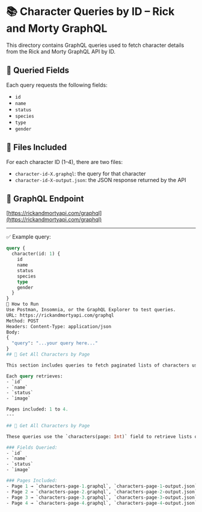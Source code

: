 # 📚 Character Queries by ID – Rick and Morty GraphQL

This directory contains GraphQL queries used to fetch character details from the Rick and Morty GraphQL API by ID.

## 📌 Queried Fields

Each query requests the following fields:
- `id`
- `name`
- `status`
- `species`
- `type`
- `gender`

## 📂 Files Included

For each character ID (1–4), there are two files:
- `character-id-X.graphql`: the query for that character
- `character-id-X-output.json`: the JSON response returned by the API

## 🔗 GraphQL Endpoint

[https://rickandmortyapi.com/graphql](https://rickandmortyapi.com/graphql)

---

✅ Example query:
```graphql
query {
  character(id: 1) {
    id
    name
    status
    species
    type
    gender
  }
}
🚀 How to Run
Use Postman, Insomnia, or the GraphQL Explorer to test queries.
URL: https://rickandmortyapi.com/graphql
Method: POST
Headers: Content-Type: application/json
Body:
{
  "query": "...your query here..."
}
## 🔢 Get All Characters by Page

This section includes queries to fetch paginated lists of characters using the `characters(page: Int)` field.

Each query retrieves:
- `id`
- `name`
- `status`
- `image`

Pages included: 1 to 4.
---

## 🔢 Get All Characters by Page

These queries use the `characters(page: Int)` field to retrieve lists of characters from the API.

### Fields Queried:
- `id`
- `name`
- `status`
- `image`

### Pages Included:
- Page 1 → `characters-page-1.graphql`, `characters-page-1-output.json`
- Page 2 → `characters-page-2.graphql`, `characters-page-2-output.json`
- Page 3 → `characters-page-3.graphql`, `characters-page-3-output.json`
- Page 4 → `characters-page-4.graphql`, `characters-page-4-output.json`
